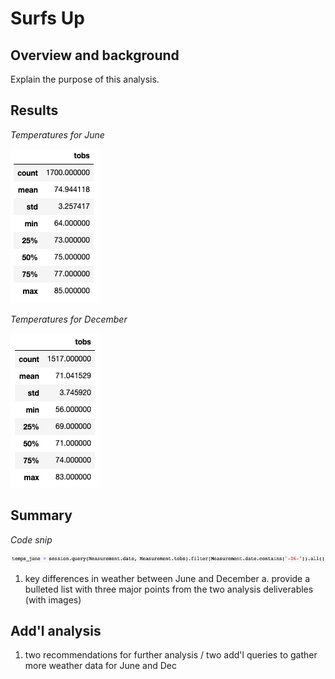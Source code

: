# Surfs Up

## Overview and background
Explain the purpose of this analysis.


## Results
_*Temperatures for June*_

![temps_june.png](https://github.com/crkaide/surfs_up/blob/main/temps_june.png?raw=true)

_*Temperatures for December*_

![temps_dec.png](https://github.com/crkaide/surfs_up/blob/main/temps_dec.png?raw=true)

## Summary
_*Code snip*_

![code_snip.png](https://github.com/crkaide/surfs_up/blob/main/code_snip.png?raw=true)

1. key differences in weather between June and December
  a. provide a bulleted list with three major points from the two analysis deliverables (with images)

## Add'l analysis
1. two recommendations for further analysis / two add'l queries to gather more weather data for June and Dec







